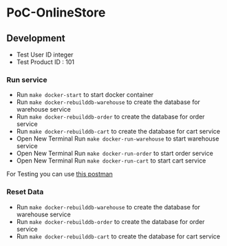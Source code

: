 # PoC-OnlineStore


## Development
- Test User ID integer
- Test Product ID : 101
### Run service
- Run `make docker-start` to start docker container
- Run `make docker-rebuilddb-warehouse` to create the database for warehouse service
- Run `make docker-rebuilddb-order` to create the database for order service
- Run `make docker-rebuilddb-cart` to create the database for cart service
- Open New Terminal Run `make docker-run-warehouse` to start warehouse service
- Open New Terminal Run `make docker-run-order` to start order service
- Open New Terminal Run `make docker-run-cart` to start cart service


For Testing you can use  [this postman](https://github.com/hasemeneh/PoC-OnlineStore/blob/main/files/documents/PoCStore.postman_collection.json)


### Reset Data

- Run `make docker-rebuilddb-warehouse` to create the database for warehouse service
- Run `make docker-rebuilddb-order` to create the database for order service
- Run `make docker-rebuilddb-cart` to create the database for cart service
